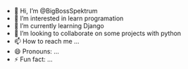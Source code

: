- 👋 Hi, I’m @BigBossSpektrum
- 👀 I’m interested in learn programation
- 🌱 I’m currently learning Django
- 💞️ I’m looking to collaborate on some projects with python
- 📫 How to reach me ...
- 😄 Pronouns: ...
- ⚡ Fun fact: ...

<!---
BigBossSpektrum/BigBossSpektrum is a ✨ special ✨ repository because its `README.md` (this file) appears on your GitHub profile.
You can click the Preview link to take a look at your changes.
--->
